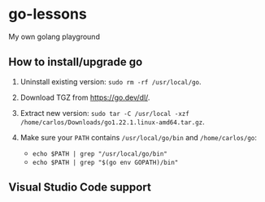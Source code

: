 # go-lessons

My own golang playground

## How to install/upgrade go

1. Uninstall existing version: `sudo rm -rf /usr/local/go`.

2. Download TGZ from https://go.dev/dl/.

3. Extract new version: `sudo tar -C /usr/local -xzf /home/carlos/Downloads/go1.22.1.linux-amd64.tar.gz`.

4. Make sure your `PATH` contains `/usr/local/go/bin` and `/home/carlos/go`:
   - `echo $PATH | grep "/usr/local/go/bin"`
   - `echo $PATH | grep "$(go env GOPATH)/bin"`

## Visual Studio Code support
